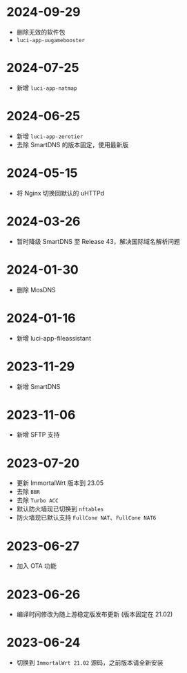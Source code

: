 # 2024-09-29
- 删除无效的软件包
- `luci-app-uugamebooster`

# 2024-07-25
- 新增 `luci-app-natmap`

# 2024-06-25
- 新增 `luci-app-zerotier`
- 去除 SmartDNS 的版本固定，使用最新版

# 2024-05-15
- 将 Nginx 切换回默认的 uHTTPd

# 2024-03-26
- 暂时降级 SmartDNS 至 Release 43，解决国际域名解析问题

# 2024-01-30
- 删除 MosDNS

# 2024-01-16
- 新增 luci-app-fileassistant

# 2023-11-29
- 新增 SmartDNS

# 2023-11-06
- 新增 SFTP 支持

# 2023-07-20
- 更新 ImmortalWrt 版本到 23.05
- 去除 `BBR`
- 去除 `Turbo ACC`
- 默认防火墙现已切换到 `nftables`
- 防火墙现已默认支持 `FullCone NAT`、`FullCone NAT6`

# 2023-06-27
- 加入 OTA 功能

# 2023-06-26
- 编译时间修改为随上游稳定版发布更新 (版本固定在 21.02)

# 2023-06-24
- 切换到 `ImmortalWrt 21.02` 源码，之前版本请全新安装
